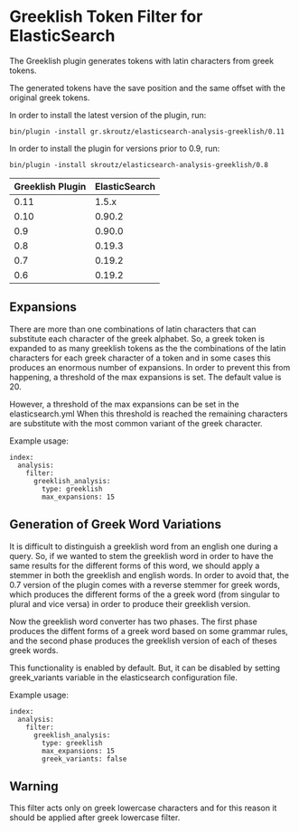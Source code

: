 Greeklish Token Filter for ElasticSearch
========================================

The Greeklish plugin generates tokens with latin characters from greek tokens.

The generated tokens have the save position and the same offset with the
original greek tokens.

In order to install the latest version of the plugin, run:

    bin/plugin -install gr.skroutz/elasticsearch-analysis-greeklish/0.11

In order to install the plugin for versions prior to 0.9, run:

    bin/plugin -install skroutz/elasticsearch-analysis-greeklish/0.8



Greeklish Plugin | ElasticSearch
-----------------|----------------
0.11             | 1.5.x
0.10             | 0.90.2
0.9              | 0.90.0
0.8              | 0.19.3
0.7              | 0.19.2
0.6              | 0.19.2

Expansions
------------

There are more than one combinations of latin characters that can substitute
each character of the greek alphabet. So, a greek token is expanded to as many
greeklish tokens as the the combinations of the latin characters for each
greek character of a token and in some cases this produces an enormous number
of expansions. In order to prevent this from happening, a threshold of the max
expansions is set.  The default value is 20.

However, a threshold of the max expansions can be set in the elasticsearch.yml
When this threshold is reached the remaining characters are substitute with
the most common variant of the greek character.

Example usage:

	index:
	  analysis:
	    filter:
	      greeklish_analysis:
	        type: greeklish
	        max_expansions: 15

Generation of Greek Word Variations
-----------------------------------

It is difficult to distinguish a greeklish word from an english one during a
query. So, if we wanted to stem the greeklish word in order to have the same
results for the different forms of this word, we should apply a stemmer in
both the greeklish and english words. In order to avoid that, the 0.7 version
of the plugin comes with a reverse stemmer for greek words, which produces the
different forms of the a greek word (from singular to plural and vice versa)
in order to produce their greeklish version.

Now the greeklish word converter has two phases. The first phase produces the
diffent forms of a greek word based on some grammar rules, and the second
phase produces the greeklish version of each of theses greek words.

This functionality is enabled by default. But, it can be disabled by setting
greek\_variants variable in the elasticsearch configuration file.

Example usage:

	index:
	  analysis:
	    filter:
	      greeklish_analysis:
	        type: greeklish
	        max_expansions: 15
	        greek_variants: false

Warning
-------

This filter acts only on greek lowercase characters and for this reason it
should be applied after greek lowercase filter.
